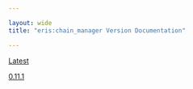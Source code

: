 ```yaml
---

layout: wide
title: "eris:chain_manager Version Documentation"

---
```


[Latest](latest/eris-cm)

[0.11.1](0.11.1/eris-cm)
